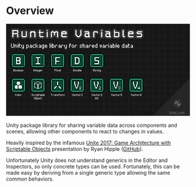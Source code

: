 # Overview

![image](images/cover.png)

Unity package library for sharing variable data across components and scenes, allowing other components to react to changes in values.

Heavily inspired by the infamous [Unite 2017: Game Architecture with Scriptable Objects](https://www.youtube.com/watch?v=raQ3iHhE_Kk) presentation by Ryan Hipple ([GitHub](https://github.com/roboryantron/Unite2017)).

Unfortunately Unity does not understand generics in the Editor and Inspectors, so only concrete types can be used.
Fortunately, this can be made easy by deriving from a single generic type allowing the same common behaviors.
